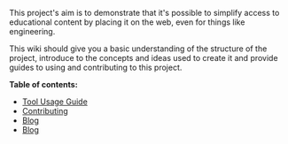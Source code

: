 This project's aim is to demonstrate that it's possible to simplify access to educational content by placing it on the web, even for things like engineering.

This wiki should give you a basic understanding of the structure of the project, introduce to the concepts and ideas used to create it and provide guides to using and contributing to this project.

**Table of contents:**

* [Tool Usage Guide](/signals-visualisation/usage_guide)
* [Contributing](/signals-visualisation/contributing)
* [Blog](/signals-visualisation/blog)
* [Blog](/signals-visualisation/about) 
